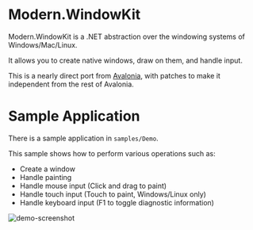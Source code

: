 # Modern.WindowKit

Modern.WindowKit is a .NET abstraction over the windowing systems of Windows/Mac/Linux.

It allows you to create native windows, draw on them, and handle input.

This is a nearly direct port from [Avalonia](https://github.com/AvaloniaUI/Avalonia), with patches to make it independent from the rest of Avalonia.

# Sample Application

There is a sample application in `samples/Demo`.

This sample shows how to perform various operations such as:

- Create a window
- Handle painting
- Handle mouse input (Click and drag to paint)
- Handle touch input (Touch to paint, Windows/Linux only)
- Handle keyboard input (F1 to toggle diagnostic information)

![demo-screenshot](https://user-images.githubusercontent.com/179295/147585748-0a37d7f9-973d-407f-9120-95df44864c04.png)
